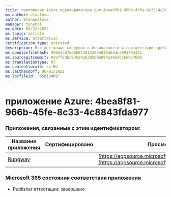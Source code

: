 ```yaml
---
title: приложение Azure идентификатора для 4bea8f81-966b-45fe-8c33-4c8843fda977
ms.author: elmalova
author: elenamalova
manager: tonybal
ms.date: 05/31/2022
ms.topic: article
ms.service: attestation
certification_type: attested
description: Все доступные сведения о безопасности и соответствии требованиям для 4bea8f81-966b-45fe-8c33-4c8843fda977.
ms.openlocfilehash: 050e3ad7b60b8f3812203e820a0adca891f64441
ms.sourcegitcommit: 9cbff2dbc9762426293b9b094a29e3d2bebc760b
ms.translationtype: MT
ms.contentlocale: ru-RU
ms.lasthandoff: 06/01/2022
ms.locfileid: "65818469"
---
```

# <a name="azure-app-id-4bea8f81-966b-45fe-8c33-4c8843fda977"></a>приложение Azure: 4bea8f81-966b-45fe-8c33-4c8843fda977


### <a name="apps-associated-with-this-id"></a>Приложения, связанные с этим идентификатором:
| **Название приложения** | **Сертифицировано** | **Просмотр в AppSource** |
|--------------|---------------|-----------------------|
| [Rungway](../forward/WA200004123.md) |  | [https://appsource.microsoft.com/product/office/WA200004123](https://appsource.microsoft.com/product/office/WA200004123) |

### <a name="microsoft-365-app-compliance-status"></a>Microsoft 365 состояния соответствия приложения
- Publisher аттестации: завершено
